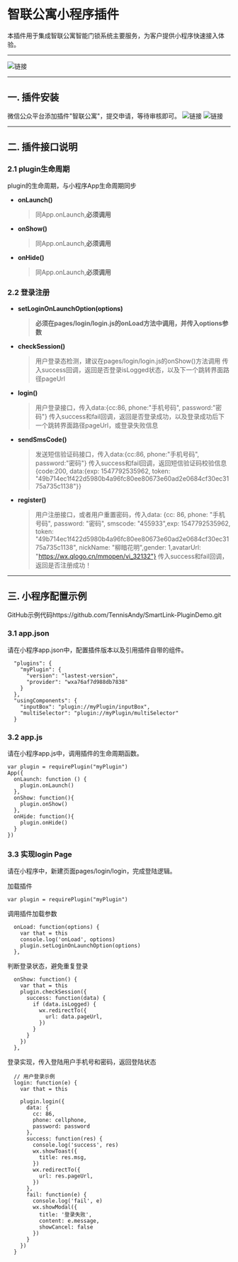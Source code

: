 # 智联公寓小程序插件

本插件用于集成智联公寓智能门锁系统主要服务，为客户提供小程序快速接入体验。
***

![链接](./demo_login.png)

***

## 一. 插件安装
微信公众平台添加插件"智联公寓"，提交申请，等待审核即可。
![链接](./install-1.png)
![链接](./install-2.png)

***
## 二. 插件接口说明
### 2.1 plugin生命周期
plugin的生命周期，与小程序App生命周期同步
  * **onLaunch()**
    > 同App.onLaunch,**必须调用**
  * **onShow()**
    > 同App.onLaunch,**必须调用**
  * **onHide()**
    > 同App.onLaunch,**必须调用**
    
### 2.2 登录注册
  * **setLoginOnLaunchOption(options)**
    > **必须在pages/login/login.js的onLoad方法中调用，并传入options参数**
  * **checkSession()**
    > 用户登录态检测，建议在pages/login/login.js的onShow()方法调用
    > 传入success回调，返回是否登录isLogged状态，以及下一个跳转界面路径pageUrl
  * **login()**
    > 用户登录接口，传入data:{cc:86, phone:"手机号码", password:"密码"}
    > 传入success和fail回调，返回是否登录成功，以及登录成功后下一个跳转界面路径pageUrl，或登录失败信息
  * **sendSmsCode()**
    > 发送短信验证码接口，传入data:{cc:86, phone:"手机号码", password:"密码"}
    > 传入success和fail回调，返回短信验证码校验信息{code:200, data:{exp: 1547792535962, token: "49b714ec1f422d5980b4a96fc80ee80673e60ad2e0684cf30ec3175a735c1138"}}
  * **register()**
    > 用户注册接口，或者用户重置密码，传入data: {cc: 86, phone: "手机号码", password: "密码", 
    smscode: "455933",exp: 1547792535962, token: "49b714ec1f422d5980b4a96fc80ee80673e60ad2e0684cf30ec3175a735c1138",
    nickName: "柳暗花明",gender: 1,avatarUrl: "https://wx.qlogo.cn/mmopen/vi_32132"}
    > 传入success和fail回调，返回是否注册成功！
***
## 三. 小程序配置示例
GitHub示例代码https://github.com/TennisAndy/SmartLink-PluginDemo.git
### 3.1 app.json
请在小程序app.json中，配置插件版本以及引用插件自带的组件。
```
  "plugins": {
    "myPlugin": {
      "version": "lastest-version",
      "provider": "wxa76af7d988db7838"
    }
  },
  "usingComponents": {
    "inputBox": "plugin://myPlugin/inputBox",
    "multiSelector": "plugin://myPlugin/multiSelector"
  }
```
### 3.2 app.js
请在小程序app.js中，调用插件的生命周期函数。
```
var plugin = requirePlugin("myPlugin")
App({
  onLaunch: function () {
    plugin.onLaunch()
  },
  onShow: function(){
    plugin.onShow()
  },
  onHide: function(){
    plugin.onHide()
  }
})
```
### 3.3 实现login Page
请在小程序中，新建页面pages/login/login，完成登陆逻辑。

加载插件
```
var plugin = requirePlugin("myPlugin")
```

调用插件加载参数
```
  onLoad: function(options) {
    var that = this
    console.log('onLoad', options)
    plugin.setLoginOnLaunchOption(options)
  },
```
判断登录状态，避免重复登录
```
  onShow: function() {
    var that = this
    plugin.checkSession({
      success: function(data) {
        if (data.isLogged) {
          wx.redirectTo({
            url: data.pageUrl,
          })
        }
      }
    })
  },
```
登录实现，传入登陆用户手机号和密码，返回登陆状态
```
  // 用户登录示例
  login: function(e) {
    var that = this

    plugin.login({
      data: {
        cc: 86,
        phone: cellphone,
        password: password
      },
      success: function(res) {
        console.log('success', res)
        wx.showToast({
          title: res.msg,
        })
        wx.redirectTo({
          url: res.pageUrl,
        })
      },
      fail: function(e) {
        console.log('fail', e)
        wx.showModal({
          title: '登录失败',
          content: e.message,
          showCancel: false
        })
      }
    })
  }
```

